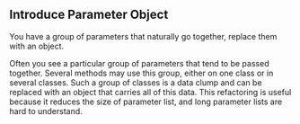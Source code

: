 Introduce Parameter Object
-----------------------------

You have a group of parameters that naturally go together, replace them with an object.

Often you see a particular group of parameters that tend to be passed together. Several methods may use this group, either on one class or in several classes. Such a group of classes is a data clump and can be replaced with an object that carries all of this data. This refactoring is useful because it reduces the size of parameter list, and long parameter lists are hard to understand.